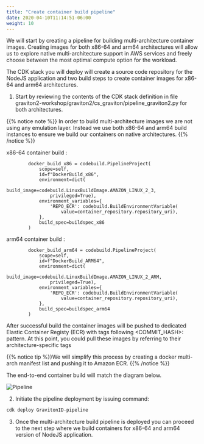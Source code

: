 ```yaml
---
title: "Create container build pipeline"
date: 2020-04-10T11:14:51-06:00
weight: 10
---
```


We will start by creating a pipeline for building multi-architecture container images. Creating images for both x86-64 and arm64 architectures will allow us 
to explore native multi-architecture support in AWS services and freely choose between the most optimal compute option for the workload.

The CDK stack you will deploy will create a source code repository for the NodeJS application and two build steps to create container images for x86-64 and arm64 architectures.
1. Start by reviewing the contents of the CDK stack definition in file graviton2-workshop/graviton2/cs_graviton/pipeline_graviton2.py for both architectures.

{{% notice note %}}
In order to build multi-architecture images we are not using any emulation layer. Instead we use both x86-64 and arm64 build instances 
to ensure we build our containers on native architectures.
{{% /notice %}}

x86-64 container build : 
```
        docker_build_x86 = codebuild.PipelineProject(
            scope=self,
            id=f"DockerBuild_x86",
            environment=dict(
                build_image=codebuild.LinuxBuildImage.AMAZON_LINUX_2_3,
                privileged=True),
            environment_variables={
                'REPO_ECR': codebuild.BuildEnvironmentVariable(
                    value=container_repository.repository_uri),
            },
            build_spec=buildspec_x86
        )
```
arm64 container build : 
```
        docker_build_arm64 = codebuild.PipelineProject(
            scope=self,
            id=f"DockerBuild_ARM64",
            environment=dict(
                build_image=codebuild.LinuxBuildImage.AMAZON_LINUX_2_ARM,
                privileged=True),
            environment_variables={
                'REPO_ECR': codebuild.BuildEnvironmentVariable(
                    value=container_repository.repository_uri),
            },
            build_spec=buildspec_arm64
        )
```

After successful build the container images will be pushed to dedicated Elastic Container Registy (ECR) with tags 
following <COMMIT_HASH>:<ARCH> pattern.
At this point, you could pull these images by referring to their architecture-specific tags

{{% notice tip %}}We will simplify this process by creating a docker multi-arch manifest list and pushing it to Amazon ECR.
{{% /notice %}}

The end-to-end container build will match the diagram below. 

![Pipeline](/images/Graviton-ID-diagrams-BuildPipeline.png)

2. Initiate the pipeline deployment by issuing command: 
```bash
cdk deploy GravitonID-pipeline
```
3. Once the multi-architecture build pipeline is deployed you can proceed to the next step where we build containers for x86-64 and arm64 version of NodeJS application. 



